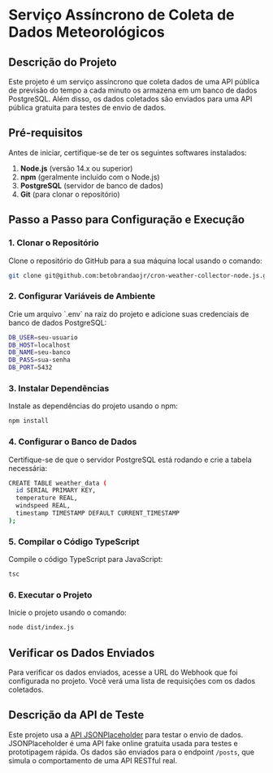 # Serviço Assíncrono de Coleta de Dados Meteorológicos

## Descrição do Projeto

Este projeto é um serviço assíncrono que coleta dados de uma API pública de previsão do tempo a cada minuto os armazena em um banco de dados PostgreSQL. Além disso, os dados coletados são enviados para uma API pública gratuita para testes de envio de dados.

## Pré-requisitos

Antes de iniciar, certifique-se de ter os seguintes softwares instalados:

1. **Node.js** (versão 14.x ou superior)
2. **npm** (geralmente incluído com o Node.js)
3. **PostgreSQL** (servidor de banco de dados)
4. **Git** (para clonar o repositório)

## Passo a Passo para Configuração e Execução

### 1. Clonar o Repositório

Clone o repositório do GitHub para a sua máquina local usando o comando:

```bash
git clone git@github.com:betobrandaojr/cron-weather-collector-node.js.git

```

### 2. Configurar Variáveis de Ambiente

Crie um arquivo \`.env\` na raiz do projeto e adicione suas credenciais de banco de dados PostgreSQL:

```bash
DB_USER=seu-usuario
DB_HOST=localhost
DB_NAME=seu-banco
DB_PASS=sua-senha
DB_PORT=5432
```

### 3. Instalar Dependências

Instale as dependências do projeto usando o npm:

```bash
npm install
```

### 4. Configurar o Banco de Dados

Certifique-se de que o servidor PostgreSQL está rodando e crie a tabela necessária:

```bash
CREATE TABLE weather_data (
  id SERIAL PRIMARY KEY,
  temperature REAL,
  windspeed REAL,
  timestamp TIMESTAMP DEFAULT CURRENT_TIMESTAMP
);
```

### 5. Compilar o Código TypeScript

Compile o código TypeScript para JavaScript:

```bash
tsc
```

### 6. Executar o Projeto

Inicie o projeto usando o comando:

```bash
node dist/index.js
```

## Verificar os Dados Enviados

Para verificar os dados enviados, acesse a URL do Webhook que foi configurada no projeto. Você verá uma lista de requisições com os dados coletados.

## Descrição da API de Teste

Este projeto usa a [API JSONPlaceholder](https://jsonplaceholder.typicode.com/) para testar o envio de dados. JSONPlaceholder é uma API fake online gratuita usada para testes e prototipagem rápida. Os dados são enviados para o endpoint `/posts`, que simula o comportamento de uma API RESTful real.

